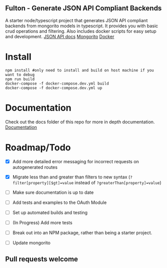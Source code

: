 ## Fulton - Generate JSON API Compliant Backends
A starter node/typescript project that generates JSON API compliant backends from mongorito models in typescript. It provides you with basic crud operations and filtering.
Also includes docker scripts for easy setup and development.
[JSON API docs](http://jsonapi.org/)
[Mongorito](https://github.com/vadimdemedes/mongorito)
[Docker](https://www.docker.com/)

# Install
```
npm install #only need to install and build on host machine if you want to debug
npm run build
docker-compose -f docker-compose.dev.yml build
docker-compose -f docker-compose.dev.yml up
```

# Documentation
Check out the docs folder of this repo for more in depth documentation.
[Documentation](/docs)


# Roadmap/Todo
- [X] Add more detailed error messaging for incorrect requests on autogenerated routes
- [X] Migrate less than and greater than filters to new syntax (`?filter[property][$gt]=value` instead of `?greaterThan[property]=value`)
- [ ] Make sure documentation is up to date
- [ ] Add tests and examples to the OAuth Module
- [ ] Set up automated builds and testing
- [ ] (In Progress) Add more tests
- [ ] Break out into an NPM package, rather than being a starter project.
- [ ] Update mongorito


## Pull requests welcome

